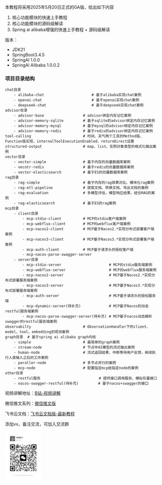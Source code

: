 本教程将采用2025年5月20日正式的GA版，给出如下内容
1. 核心功能模块的快速上手教程
2. 核心功能模块的源码级解读
3. Spring ai alibaba增强的快速上手教程 + 源码级解读

版本：
- JDK21
- SpringBoot3.4.5
- SpringAI 1.0.0
- SpringAI Alibaba 1.0.0.2

### 项目目录结构
```text
chat目录                            
    - alibaba-chat                      # 基于alibaba实现chat案例
    - openai-chat                       # 基于openai实现chat案例
    - deepseek-chat                     # 基于deepseek实现chat案例
advisor目录                         
    - advisor-base                  # advisor绑定内存记忆案例
    - advisor-memory-sqlite         # 基于sqlite的advisor绑定内存记忆案例
    - advisor-memory-mysql          # 基于mysql的advisor绑定内存记忆案例
    - advisor-memory-redis          # 基于redis的advisor绑定内存记忆案例
tool-calling                        # 时间、天气两个工具的Method版、Function版实现、internalToolExecutionEnabled、returnDirect设置
structured-output                   # map、list、实例对象类型的格式化输出案例
vector目录                         
    - vector-simple                 # 基于内存的向量数据库案例
    - vecotr-redis                  # 基于redis的向量数据库案例
    - vector-elasticsearch          # 基于ES的向量数据库案例
rag目录                             
    - rag-simple                    # 基于内存的rag效果对比、模块化rag案例
    - rag-etl-pipeline              # 提取文档、转换文档、写出文档的案例   
    - rag-evaluation                # 多模型评估，模型响应结果，结合RAG的案例
    - rag-elasticsearch             # 基于ES的rag案例
mcp目录                             
    - client目录                        
        - mcp-stdio-client          # MCP的stdio客户端案例
        - mcp-webflux-client        # MCP的webflux客户端案例
        - mcp-nacos2-client         # MCP基于Nacos2.*实现分布式部署客户端案例
        - mcp-nacos3-client         # MCP基于Nacos3.*实现分布式部署客户端案例
        - mcp-auth-client           # MCP基于请求头的授权客户端
        - mcp-nacos-parse-swagger-server
    - server目录                     
        - mcp-stdio-server                      # MCP的stdio服务端案例
        - mcp-webflux-server                    # MCP的webflux服务端案例
        - mcp-nacos2-server                     # MCP基于Nacos2.*实现分布式部署服务端案例
        - mcp-nacos3-server                     # MCP基于Nacos3.*实现分布式部署服务端案例
        - mcp-auth-server                       # MCP基于请求头的授权服务端
        - mcp-dynamic-server(待补充)             # MCP基于Nacos的动态restful服务端案例
        - mcp-nacos-parse-swagger-server(待补充) # MCP基于nacos动态解析swagger的restful服务端案例       
observabilty                        # ObservationHandler下的client、model、tool、embedding的观测案例
graph目录  # 基于spring ai alibaba graph内核
    - simple                        # 最简单的graph案例
    - stream-node                   # 节点中AI模型的流式输出案例
    - human-node                    # 流式返回结果，中断等待用户反馈，继续执行人类输入之后的工作案例
    - paraller-node                 # 多节点并行的案例
    - mcp-node                      # 配置指定mcp给指定node的案例
other目录
    - restful服务                           # 提供接口调用服务，模拟存量接口
    - nacos-swagger-restful(待补充)         # 基于nacos+swagger的接口                      
```
视频讲解地址：[B站-视频讲解](https://www.bilibili.com/video/BV17NMsziEqp?vd_source=8393ba8b4463e2acda959f2ff2c792f6&spm_id_from=333.788.videopod.sections)

微信推文系列：[微信推文版](https://mp.weixin.qq.com/s/9iLebKR8HNwalOVeDz5PXQ)

飞书云文档：[飞书云文档版-最新教程](https://ik3te1knhq.feishu.cn/wiki/WVirwu30Xik0WXks7HGcB6E2nA8)

添加vx，备注交流，可加入交流群

<img src="docx/vx.png" style="width:120px">
